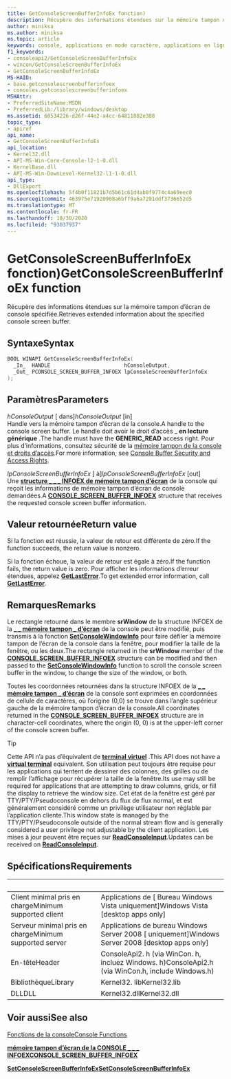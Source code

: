 ```yaml
---
title: GetConsoleScreenBufferInfoEx fonction)
description: Récupère des informations étendues sur la mémoire tampon d’écran de console spécifiée.
author: miniksa
ms.author: miniksa
ms.topic: article
keywords: console, applications en mode caractère, applications en ligne de commande, applications de terminal, API console
f1_keywords:
- consoleapi2/GetConsoleScreenBufferInfoEx
- wincon/GetConsoleScreenBufferInfoEx
- GetConsoleScreenBufferInfoEx
MS-HAID:
- base.getconsolescreenbufferinfoex
- consoles.getconsolescreenbufferinfoex
MSHAttr:
- PreferredSiteName:MSDN
- PreferredLib:/library/windows/desktop
ms.assetid: 60534226-d26f-44e2-a4cc-64811882e308
topic_type:
- apiref
api_name:
- GetConsoleScreenBufferInfoEx
api_location:
- Kernel32.dll
- API-MS-Win-Core-Console-l2-1-0.dll
- KernelBase.dll
- API-MS-Win-DownLevel-Kernel32-l1-1-0.dll
api_type:
- DllExport
ms.openlocfilehash: 5f4b0f11821b7d5b61c61d4ab8f9774c4a69eec0
ms.sourcegitcommit: 463975e71920908a6bff9a6a7291ddf3736652d5
ms.translationtype: MT
ms.contentlocale: fr-FR
ms.lasthandoff: 10/30/2020
ms.locfileid: "93037937"
---
```

# <a name="getconsolescreenbufferinfoex-function"></a><span data-ttu-id="db428-104">GetConsoleScreenBufferInfoEx fonction)</span><span class="sxs-lookup"><span data-stu-id="db428-104">GetConsoleScreenBufferInfoEx function</span></span>

<span data-ttu-id="db428-105">Récupère des informations étendues sur la mémoire tampon d’écran de console spécifiée.</span><span class="sxs-lookup"><span data-stu-id="db428-105">Retrieves extended information about the specified console screen buffer.</span></span>

## <a name="syntax"></a><span data-ttu-id="db428-106">Syntaxe</span><span class="sxs-lookup"><span data-stu-id="db428-106">Syntax</span></span>

```C
BOOL WINAPI GetConsoleScreenBufferInfoEx(
  _In_  HANDLE                        hConsoleOutput,
  _Out_ PCONSOLE_SCREEN_BUFFER_INFOEX lpConsoleScreenBufferInfoEx
);
```

## <a name="parameters"></a><span data-ttu-id="db428-107">Paramètres</span><span class="sxs-lookup"><span data-stu-id="db428-107">Parameters</span></span>

<span data-ttu-id="db428-108">*hConsoleOutput* \[ dans\]</span><span class="sxs-lookup"><span data-stu-id="db428-108">*hConsoleOutput* \[in\]</span></span>  
<span data-ttu-id="db428-109">Handle vers la mémoire tampon d’écran de la console.</span><span class="sxs-lookup"><span data-stu-id="db428-109">A handle to the console screen buffer.</span></span> <span data-ttu-id="db428-110">Le handle doit avoir le droit d’accès **\_ en lecture générique** .</span><span class="sxs-lookup"><span data-stu-id="db428-110">The handle must have the **GENERIC\_READ** access right.</span></span> <span data-ttu-id="db428-111">Pour plus d’informations, consultez sécurité de la [mémoire tampon de la console et droits d’accès](console-buffer-security-and-access-rights.md).</span><span class="sxs-lookup"><span data-stu-id="db428-111">For more information, see [Console Buffer Security and Access Rights](console-buffer-security-and-access-rights.md).</span></span>

<span data-ttu-id="db428-112">*lpConsoleScreenBufferInfoEx* \[ à\]</span><span class="sxs-lookup"><span data-stu-id="db428-112">*lpConsoleScreenBufferInfoEx* \[out\]</span></span>  
<span data-ttu-id="db428-113">Une [**structure \_ \_ \_ INFOEX de mémoire tampon d’écran**](console-screen-buffer-infoex.md) de la console qui reçoit les informations de mémoire tampon d’écran de console demandées.</span><span class="sxs-lookup"><span data-stu-id="db428-113">A [**CONSOLE\_SCREEN\_BUFFER\_INFOEX**](console-screen-buffer-infoex.md) structure that receives the requested console screen buffer information.</span></span>

## <a name="return-value"></a><span data-ttu-id="db428-114">Valeur retournée</span><span class="sxs-lookup"><span data-stu-id="db428-114">Return value</span></span>

<span data-ttu-id="db428-115">Si la fonction est réussie, la valeur de retour est différente de zéro.</span><span class="sxs-lookup"><span data-stu-id="db428-115">If the function succeeds, the return value is nonzero.</span></span>

<span data-ttu-id="db428-116">Si la fonction échoue, la valeur de retour est égale à zéro.</span><span class="sxs-lookup"><span data-stu-id="db428-116">If the function fails, the return value is zero.</span></span> <span data-ttu-id="db428-117">Pour afficher les informations d’erreur étendues, appelez [**GetLastError**](https://msdn.microsoft.com/library/windows/desktop/ms679360).</span><span class="sxs-lookup"><span data-stu-id="db428-117">To get extended error information, call [**GetLastError**](https://msdn.microsoft.com/library/windows/desktop/ms679360).</span></span>

## <a name="remarks"></a><span data-ttu-id="db428-118">Remarques</span><span class="sxs-lookup"><span data-stu-id="db428-118">Remarks</span></span>

<span data-ttu-id="db428-119">Le rectangle retourné dans le membre **srWindow** de la structure INFOEX de la [**\_ \_ mémoire tampon \_ d’écran**](console-screen-buffer-infoex.md) de la console peut être modifié, puis transmis à la fonction [**SetConsoleWindowInfo**](setconsolewindowinfo.md) pour faire défiler la mémoire tampon de l’écran de la console dans la fenêtre, pour modifier la taille de la fenêtre, ou les deux.</span><span class="sxs-lookup"><span data-stu-id="db428-119">The rectangle returned in the **srWindow** member of the [**CONSOLE\_SCREEN\_BUFFER\_INFOEX**](console-screen-buffer-infoex.md) structure can be modified and then passed to the [**SetConsoleWindowInfo**](setconsolewindowinfo.md) function to scroll the console screen buffer in the window, to change the size of the window, or both.</span></span>

<span data-ttu-id="db428-120">Toutes les coordonnées retournées dans la structure INFOEX de la [**\_ \_ mémoire tampon \_ d’écran**](console-screen-buffer-infoex.md) de la console sont exprimées en coordonnées de cellule de caractères, où l’origine (0,0) se trouve dans l’angle supérieur gauche de la mémoire tampon d’écran de la console.</span><span class="sxs-lookup"><span data-stu-id="db428-120">All coordinates returned in the [**CONSOLE\_SCREEN\_BUFFER\_INFOEX**](console-screen-buffer-infoex.md) structure are in character-cell coordinates, where the origin (0, 0) is at the upper-left corner of the console screen buffer.</span></span>

> [!TIP]
> <span data-ttu-id="db428-121">Cette API n’a pas d’équivalent de **[terminal virtuel](console-virtual-terminal-sequences.md)** .</span><span class="sxs-lookup"><span data-stu-id="db428-121">This API does not have a **[virtual terminal](console-virtual-terminal-sequences.md)** equivalent.</span></span> <span data-ttu-id="db428-122">Son utilisation peut toujours être requise pour les applications qui tentent de dessiner des colonnes, des grilles ou de remplir l’affichage pour récupérer la taille de la fenêtre.</span><span class="sxs-lookup"><span data-stu-id="db428-122">Its use may still be required for applications that are attempting to draw columns, grids, or fill the display to retrieve the window size.</span></span> <span data-ttu-id="db428-123">Cet état de la fenêtre est géré par TTY/PTY/Pseudoconsole en dehors du flux de flux normal, et est généralement considéré comme un privilège utilisateur non réglable par l’application cliente.</span><span class="sxs-lookup"><span data-stu-id="db428-123">This window state is managed by the TTY/PTY/Pseudoconsole outside of the normal stream flow and is generally considered a user privilege not adjustable by the client application.</span></span> <span data-ttu-id="db428-124">Les mises à jour peuvent être reçues sur [**ReadConsoleInput**](readconsoleinput.md).</span><span class="sxs-lookup"><span data-stu-id="db428-124">Updates can be received on [**ReadConsoleInput**](readconsoleinput.md).</span></span>

## <a name="requirements"></a><span data-ttu-id="db428-125">Spécifications</span><span class="sxs-lookup"><span data-stu-id="db428-125">Requirements</span></span>

| &nbsp; | &nbsp; |
|-|-|
| <span data-ttu-id="db428-126">Client minimal pris en charge</span><span class="sxs-lookup"><span data-stu-id="db428-126">Minimum supported client</span></span> | <span data-ttu-id="db428-127">Applications de \[ Bureau Windows Vista uniquement\]</span><span class="sxs-lookup"><span data-stu-id="db428-127">Windows Vista \[desktop apps only\]</span></span> |
| <span data-ttu-id="db428-128">Serveur minimal pris en charge</span><span class="sxs-lookup"><span data-stu-id="db428-128">Minimum supported server</span></span> | <span data-ttu-id="db428-129">Applications de bureau Windows Server 2008 \[ uniquement\]</span><span class="sxs-lookup"><span data-stu-id="db428-129">Windows Server 2008 \[desktop apps only\]</span></span> |
| <span data-ttu-id="db428-130">En-tête</span><span class="sxs-lookup"><span data-stu-id="db428-130">Header</span></span> | <span data-ttu-id="db428-131">ConsoleApi2. h (via WinCon. h, incluez Windows. h)</span><span class="sxs-lookup"><span data-stu-id="db428-131">ConsoleApi2.h (via WinCon.h, include Windows.h)</span></span> |
| <span data-ttu-id="db428-132">Bibliothèque</span><span class="sxs-lookup"><span data-stu-id="db428-132">Library</span></span> | <span data-ttu-id="db428-133">Kernel32. lib</span><span class="sxs-lookup"><span data-stu-id="db428-133">Kernel32.lib</span></span> |
| <span data-ttu-id="db428-134">DLL</span><span class="sxs-lookup"><span data-stu-id="db428-134">DLL</span></span> | <span data-ttu-id="db428-135">Kernel32.dll</span><span class="sxs-lookup"><span data-stu-id="db428-135">Kernel32.dll</span></span> |

## <a name="see-also"></a><span data-ttu-id="db428-136">Voir aussi</span><span class="sxs-lookup"><span data-stu-id="db428-136">See also</span></span>

[<span data-ttu-id="db428-137">Fonctions de la console</span><span class="sxs-lookup"><span data-stu-id="db428-137">Console Functions</span></span>](console-functions.md)

[<span data-ttu-id="db428-138">**mémoire tampon d’écran de la CONSOLE \_ \_ \_ INFOEX**</span><span class="sxs-lookup"><span data-stu-id="db428-138">**CONSOLE\_SCREEN\_BUFFER\_INFOEX**</span></span>](console-screen-buffer-infoex.md)

[<span data-ttu-id="db428-139">**SetConsoleScreenBufferInfoEx**</span><span class="sxs-lookup"><span data-stu-id="db428-139">**SetConsoleScreenBufferInfoEx**</span></span>](setconsolescreenbufferinfoex.md)
